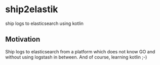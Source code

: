 # ship2elastik
ship logs to elasticsearch using kotlin

## Motivation
Ship logs to elasticsearch from a platform which does not know GO and without using logstash in between. And of course, learning kotlin ;-)


